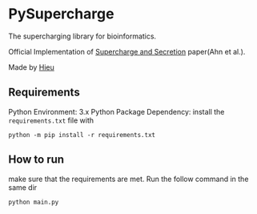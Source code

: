 # PySupercharge
The supercharging library for bioinformatics.

Official Implementation of [Supercharge and Secretion](#) paper(Ahn et al.).

Made by [Hieu](https://github.com/min-hieu)

## Requirements
Python Environment: 3.x
Python Package Dependency: install the `requirements.txt` file with
```
python -m pip install -r requirements.txt
```

## How to run
make sure that the requirements are met. Run the follow command in the same dir
```
python main.py
```
